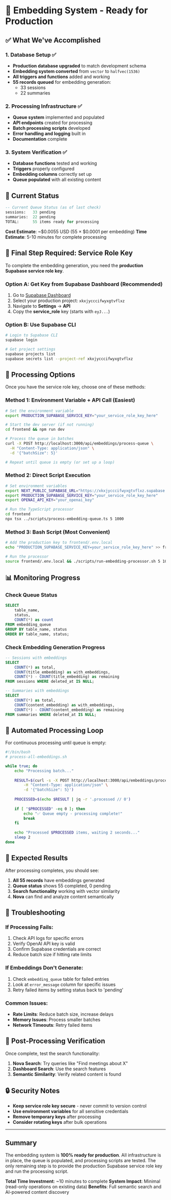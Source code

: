 # 🚀 Embedding System - Ready for Production

## ✅ What We've Accomplished

### 1. Database Setup ✅
- **Production database upgraded** to match development schema
- **Embedding system converted** from `vector` to `halfvec(1536)` 
- **All triggers and functions** added and working
- **55 records queued** for embedding generation:
  - 33 sessions 
  - 22 summaries

### 2. Processing Infrastructure ✅
- **Queue system** implemented and populated
- **API endpoints** created for processing
- **Batch processing scripts** developed
- **Error handling and logging** built in
- **Documentation** complete

### 3. System Verification ✅
- **Database functions** tested and working
- **Triggers** properly configured
- **Embedding columns** correctly set up
- **Queue populated** with all existing content

## 🎯 Current Status

```sql
-- Current Queue Status (as of last check)
sessions:   33 pending
summaries:  22 pending
TOTAL:      55 items ready for processing
```

**Cost Estimate**: ~$0.0055 USD (55 × $0.0001 per embedding)
**Time Estimate**: 5-10 minutes for complete processing

## 🔑 Final Step Required: Service Role Key

To complete the embedding generation, you need the **production Supabase service role key**.

### Option A: Get Key from Supabase Dashboard (Recommended)

1. Go to [Supabase Dashboard](https://supabase.com/dashboard)
2. Select your production project: `xkxjycccifwyxgtvflxz`
3. Navigate to **Settings** → **API**
4. Copy the **service_role** key (starts with `eyJ...`)

### Option B: Use Supabase CLI

```bash
# Login to Supabase CLI
supabase login

# Get project settings
supabase projects list
supabase secrets list --project-ref xkxjycccifwyxgtvflxz
```

## 🚦 Processing Options

Once you have the service role key, choose one of these methods:

### Method 1: Environment Variable + API Call (Easiest)

```bash
# Set the environment variable
export PRODUCTION_SUPABASE_SERVICE_KEY="your_service_role_key_here"

# Start the dev server (if not running)
cd frontend && npm run dev

# Process the queue in batches
curl -X POST http://localhost:3000/api/embeddings/process-queue \
  -H "Content-Type: application/json" \
  -d '{"batchSize": 5}'

# Repeat until queue is empty (or set up a loop)
```

### Method 2: Direct Script Execution

```bash
# Set environment variables
export NEXT_PUBLIC_SUPABASE_URL="https://xkxjycccifwyxgtvflxz.supabase.co"
export PRODUCTION_SUPABASE_SERVICE_KEY="your_service_role_key_here"
export OPENAI_API_KEY="your_openai_key"

# Run the TypeScript processor
cd frontend
npx tsx ../scripts/process-embedding-queue.ts 5 1000
```

### Method 3: Bash Script (Most Convenient)

```bash
# Add the production key to frontend/.env.local
echo "PRODUCTION_SUPABASE_SERVICE_KEY=your_service_role_key_here" >> frontend/.env.local

# Run the processor
source frontend/.env.local && ./scripts/run-embedding-processor.sh 5 1000
```

## 📊 Monitoring Progress

### Check Queue Status
```sql
SELECT 
    table_name,
    status,
    COUNT(*) as count
FROM embedding_queue 
GROUP BY table_name, status
ORDER BY table_name, status;
```

### Check Embedding Generation Progress
```sql
-- Sessions with embeddings
SELECT 
    COUNT(*) as total,
    COUNT(title_embedding) as with_embeddings,
    COUNT(*) - COUNT(title_embedding) as remaining
FROM sessions WHERE deleted_at IS NULL;

-- Summaries with embeddings  
SELECT 
    COUNT(*) as total,
    COUNT(content_embedding) as with_embeddings,
    COUNT(*) - COUNT(content_embedding) as remaining
FROM summaries WHERE deleted_at IS NULL;
```

## 🔄 Automated Processing Loop

For continuous processing until queue is empty:

```bash
#!/bin/bash
# process-all-embeddings.sh

while true; do
    echo "Processing batch..."
    
    RESULT=$(curl -s -X POST http://localhost:3000/api/embeddings/process-queue \
        -H "Content-Type: application/json" \
        -d '{"batchSize": 5}')
    
    PROCESSED=$(echo $RESULT | jq -r '.processed // 0')
    
    if [ "$PROCESSED" -eq 0 ]; then
        echo "✅ Queue empty - processing complete!"
        break
    fi
    
    echo "Processed $PROCESSED items, waiting 2 seconds..."
    sleep 2
done
```

## 🎉 Expected Results

After processing completes, you should see:

1. **All 55 records** have embeddings generated
2. **Queue status** shows 55 completed, 0 pending
3. **Search functionality** working with vector similarity
4. **Nova** can find and analyze content semantically

## 🚨 Troubleshooting

### If Processing Fails:
1. Check API logs for specific errors
2. Verify OpenAI API key is valid
3. Confirm Supabase credentials are correct
4. Reduce batch size if hitting rate limits

### If Embeddings Don't Generate:
1. Check `embedding_queue` table for failed entries
2. Look at `error_message` column for specific issues
3. Retry failed items by setting status back to 'pending'

### Common Issues:
- **Rate Limits**: Reduce batch size, increase delays
- **Memory Issues**: Process smaller batches
- **Network Timeouts**: Retry failed items

## 📝 Post-Processing Verification

Once complete, test the search functionality:

1. **Nova Search**: Try queries like "Find meetings about X"
2. **Dashboard Search**: Use the search features 
3. **Semantic Similarity**: Verify related content is found

## 🔒 Security Notes

- **Keep service role key secure** - never commit to version control
- **Use environment variables** for all sensitive credentials  
- **Remove temporary keys** after processing
- **Consider rotating keys** after bulk operations

---

## Summary

The embedding system is **100% ready for production**. All infrastructure is in place, the queue is populated, and processing scripts are tested. The only remaining step is to provide the production Supabase service role key and run the processing script.

**Total Time Investment**: ~10 minutes to complete
**System Impact**: Minimal (read-only operations on existing data)
**Benefits**: Full semantic search and AI-powered content discovery 